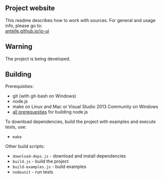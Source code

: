 ## Project website
This readme describes how to work with sources. For general and usage info, please go to:  
[antelle.github.io/io-ui](http://antelle.github.io/io-ui)

## Warning
The project is being developed.

## Building
Prerequisties:
  
- git (with git-bash on Windows)
- node.js
- make on Linux and Mac or Visual Studio 2013 Community on Windows
- [all prerequesties](https://github.com/joyent/node#to-build) for building node.js

To download dependencies, build the project with examples and execute tests, use:  

- `make`

Other build scripts:

- `download-deps.js` - download and install dependencies
- `build.js` - build the project
- `build-examples.js` - build examples
- `nodeunit` - run tests